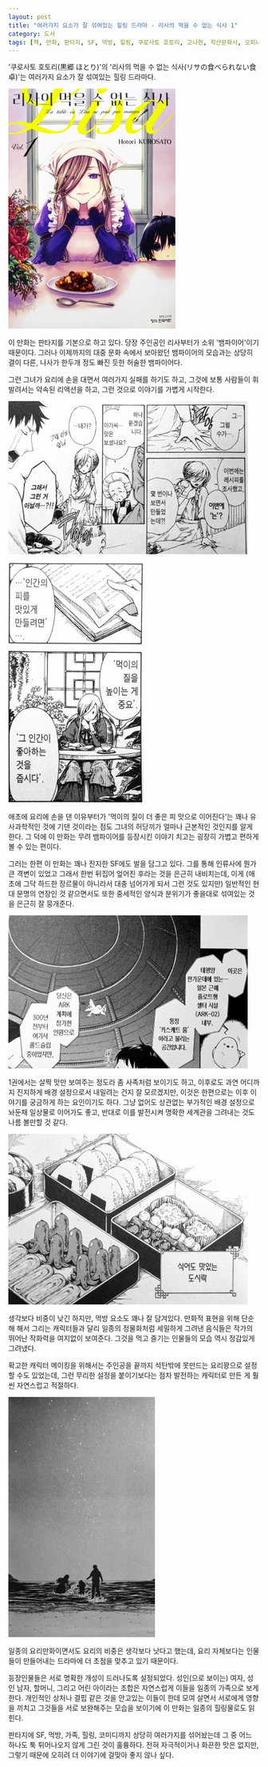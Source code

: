 ```yaml
---
layout: post
title: "여러가지 요소가 잘 섞여있는 힐링 드라마 - 리사의 먹을 수 없는 식사 1"
category: 도서
tags: [책, 만화, 판타지, SF, 먹방, 힐링, 쿠로사토 호토리, 고나현, 학산문화사, 오피니언 리더, 서평]
---
```


'쿠로사토 호토리(黒郷 ほとり)'의
'리사의 먹을 수 없는 식사(リサの食べられない食卓)'는
여러가지 요소가 잘 섞여있는 힐링 드라마다.

![표지](/images/book/lisa-no-taberarenai-shokutaku-1-comic-book-cover.jpg)

이 만화는 판타지를 기본으로 하고 있다.
당장 주인공인 리사부터가 소위 '뱀파이어'이기 때문이다.
그러나 이제까지의 대중 문화 속에서 보아왔던 뱀파이어의 모습과는 상당히 결이 다른,
나사가 한두개 정도 빠진 듯한 허술한 뱀파이어다.

그런 그녀가 요리에 손을 대면서 여러가지 실패를 하기도 하고,
그것에 보통 사람들이 휘발려서는 약속된 리액션을 하고,
그런 것으로 이야기를 가볍게 시작한다.

![p7](/images/book/lisa-no-taberarenai-shokutaku-1-comic-book-p007.jpg)

![p12](/images/book/lisa-no-taberarenai-shokutaku-1-comic-book-p012.jpg)

애초에 요리에 손을 댄 이유부터가
'먹이의 질이 더 좋은 피 맛으로 이어진다'는 꽤나 유사과학적인 것에 기댄 것이라는 점도
그녀의 허당끼가 얼마나 근본적인 것인지를 알게 한다.
그 덕에 이 만화는 무려 뱀파이어를 등장시킨 이야기 치고는 굉장히 가볍고 편하게 볼 수 있는 편이다.

그러는 한편 이 만화는 꽤나 진지한 SF에도 발을 담그고 있다.
그를 통해 인류사에 뭔가 큰 격변이 있었고 그래서 한번 뒤집어 엎어진 후라는 것을 은근히 내비치는데,
이게 (애초에 그닥 하드한 장르물이 아니라서 대충 넘어가게 되서 그런 것도 있지만)
일반적인 현대 문명의 연장인 것 같으면서도 또한 중세적인 양식과 분위기가 좋을대로 섞여있는 것을 은근히 잘 뭉개준다.

![p77](/images/book/lisa-no-taberarenai-shokutaku-1-comic-book-p077.jpg)

1권에서는 살짝 맛만 보여주는 정도라 좀 사족처럼 보이기도 하고,
이후로도 과연 어디까지 진지하게 배경 설정으로서 내밀려는 건지 잘 모르겠지만,
이것은 한편으로는 이후 이야기를 궁금하게 하는 요인이기도 하다.
그냥 없어도 상관없는 부가적인 배경 설정으로 놔둔채 일상물로 이어가도 좋고,
반대로 이를 발전시켜 명확한 세계관을 그려내는 것도 나름 볼만할 것 같다.

![p152](/images/book/lisa-no-taberarenai-shokutaku-1-comic-book-p152.jpg)

생각보다 비중이 낮긴 하지만, 먹방 요소도 꽤나 잘 담겨있다.
만화적 표현을 위해 단순해 해서 그리는 캐릭터들과 달리
일종의 정물화처럼 세밀하게 그려낸 음식들은 작가의 뛰어난 작화력을 여지없이 보여준다.
그것을 먹고 즐기는 인물들의 모습 역시 정감있게 그려냈다.

확고한 캐릭터 메이킹을 위해서는 주인공을 끝까지 석탄밖에 못만드는 요리꽝으로 설정할 수도 있었는데,
그런 무리한 설정을 붙이기보다는 점차 발전하는 캐릭터로 만든 게
훨씬 자연스럽고 적절하다.

![p160](/images/book/lisa-no-taberarenai-shokutaku-1-comic-book-p160.jpg)

일종의 요리만화이면서도 요리의 비중은 생각보다 낫다고 했는데,
요리 자체보다는 인물들이 만들어내는 드라마에 더 초점을 맞추고 있기 때문이다.

등장인물들은 서로 명확한 개성이 드러나도록 설정되었다.
성인(으로 보이는) 여자, 성인 남자, 할머니, 그리고 어린 아이라는 조합은 자연스럽게 이들을 일종의 가족으로 보게한다.
개인적인 상처나 결핍 같은 것을 안고있는 이들이 한데 모여 살면서
서로에게 영향을 끼치고 그것들을 서로 보완해주는 모습을 보이기에
이 만화는 일종의 힐링물로도 읽힌다.

판타지에 SF, 먹방, 가족, 힐링, 코미디까지 상당히 여러가지를 섞어놨는데
그 중 어느 하나도 툭 튀어나오지 않게 그린 것이 훌륭하다.
전혀 자극적이거나 화끈한 맛은 없지만,
그렇기 때문에 오히려 더 이야기에 걸맞아 좋지 않나 싶다.
